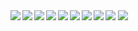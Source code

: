 
<img src="https://github-readme-stats.vercel.app/api?username=SeymenKok&show_icons=true&theme=radical"/>

<img  src="https://github-readme-stats.vercel.app/api/top-langs/?username=SeymenKok&langs_count=8"/>

<img  align="left" src="https://img.shields.io/badge/c++-%2300599C.svg?style=for-the-badge&logo=c%2B%2B&logoColor=white" />
<img  align="left" src="https://img.shields.io/badge/c%23-%23239120.svg?style=for-the-badge&logo=c-sharp&logoColor=white" />
<img  align="left" src="https://img.shields.io/badge/javascript-%23323330.svg?style=for-the-badge&logo=javascript&logoColor=%23F7DF1E" />
<img  align="left" src="https://img.shields.io/badge/css3-%231572B6.svg?style=for-the-badge&logo=css3&logoColor=white" />
<img  align="left" src="https://img.shields.io/badge/html5-%23E34F26.svg?style=for-the-badge&logo=html5&logoColor=white)" />
<img  align="left" src="https://img.shields.io/badge/react-%2320232a.svg?style=for-the-badge&logo=react&logoColor=%2361DAFB" />
<img  align="left" src="https://img.shields.io/badge/bootstrap-%23563D7C.svg?style=for-the-badge&logo=bootstrap&logoColor=white" />
<img  align="left" src="https://img.shields.io/badge/SASS-hotpink.svg?style=for-the-badge&logo=SASS&logoColor=white" />



